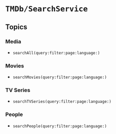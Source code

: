 # ``TMDb/SearchService``

## Topics

### Media

- ``searchAll(query:filter:page:language:)``

### Movies

- ``searchMovies(query:filter:page:language:)``

### TV Series

- ``searchTVSeries(query:filter:page:language:)``

### People

- ``searchPeople(query:filter:page:language:)``
